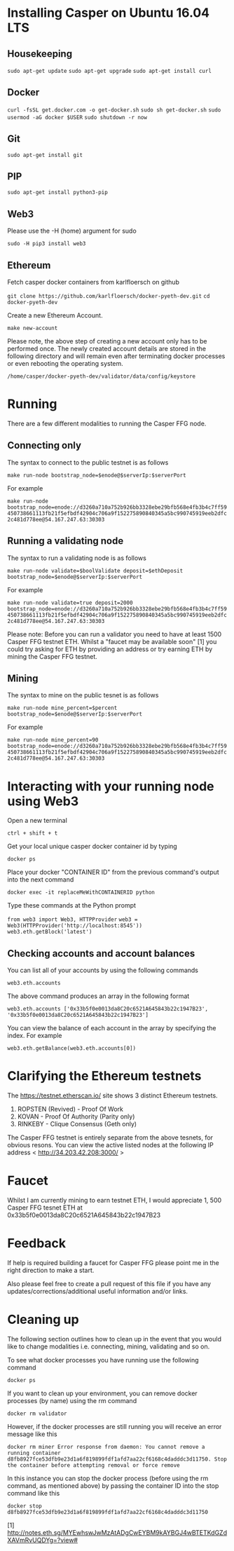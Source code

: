 # Installing Casper on Ubuntu 16.04 LTS

## Housekeeping

`
sudo apt-get update
`
`
sudo apt-get upgrade
`
`
sudo apt-get install curl
`

## Docker

`
curl -fsSL get.docker.com -o get-docker.sh
`
`
sudo sh get-docker.sh
`
`
sudo usermod -aG docker $USER
`
`
sudo shutdown -r now
`

## Git

`
sudo apt-get install git
`
## PIP

`
sudo apt-get install python3-pip
`

## Web3 

Please use the -H (home) argument for sudo

`
sudo -H pip3 install web3
`

## Ethereum

Fetch casper docker containers from karlfloersch on github

`
git clone https://github.com/karlfloersch/docker-pyeth-dev.git
`
`
cd docker-pyeth-dev
`

Create a new Ethereum Account.

`
make new-account
`

Please note, the above step of creating a new account only has to be performed once. The newly created account details are stored in the following directory and will remain even after terminating docker processes or even rebooting the operating system.

`
/home/casper/docker-pyeth-dev/validator/data/config/keystore
`

# Running

There are a few different modalities to running the Casper FFG node.

## Connecting only

The syntax to connect to the public testnet is as follows

`
make run-node bootstrap_node=$enode@$serverIp:$serverPort
`

For example

`
make run-node bootstrap_node=enode://d3260a710a752b926bb3328ebe29bfb568e4fb3b4c7ff59450738661113fb21f5efbdf42904c706a9f152275890840345a5bc990745919eeb2dfc2c481d778ee@54.167.247.63:30303
`

## Running a validating node

The syntax to run a validating node is as follows

`
make run-node validate=$boolValidate deposit=$ethDeposit bootstrap_node=$enode@$serverIp:$serverPort
`

For example

`
make run-node validate=true deposit=2000 bootstrap_node=enode://d3260a710a752b926bb3328ebe29bfb568e4fb3b4c7ff59450738661113fb21f5efbdf42904c706a9f152275890840345a5bc990745919eeb2dfc2c481d778ee@54.167.247.63:30303
`

Please note: Before you can run a validator you need to have at least 1500 Casper FFG testnet ETH. Whilst a "faucet may be available soon" [1] you could try asking for ETH by providing an address or try earning ETH by mining the Casper FFG testnet.

## Mining

The syntax to mine on the public tesnet is as follows

`
make run-node mine_percent=$percent bootstrap_node=$enode@$serverIp:$serverPort
`

For example

`
make run-node mine_percent=90 bootstrap_node=enode://d3260a710a752b926bb3328ebe29bfb568e4fb3b4c7ff59450738661113fb21f5efbdf42904c706a9f152275890840345a5bc990745919eeb2dfc2c481d778ee@54.167.247.63:30303
`

# Interacting with your running node using Web3

Open a new terminal 

`
ctrl + shift + t 
`

Get your local unique casper docker container id by typing

`
docker ps
`

Place your docker "CONTAINER ID" from the previous command's output into the next command

`
docker exec -it replaceMeWithCONTAINERID python
`

Type these commands at the Python prompt

`
from web3 import Web3, HTTPProvider
`
`
web3 = Web3(HTTPProvider('http://localhost:8545'))
`
`
web3.eth.getBlock('latest')
`


## Checking accounts and account balances

You can list all of your accounts by using the following commands

`
web3.eth.accounts
`

The above command produces an array in the following format

`
web3.eth.accounts
['0x33b5f0e0013da8C20c6521A645843b22c1947B23', '0x33b5f0e0013da8C20c6521A645843b22c1947B23']
`

You can view the balance of each account in the array by specifying the index. For example

`
web3.eth.getBalance(web3.eth.accounts[0])
`


# Clarifying the Ethereum testnets

The https://testnet.etherscan.io/ site shows 3 distinct Ethereum testnets. 
1. ROPSTEN (Revived) - Proof Of Work
2. KOVAN - Proof Of Authority (Parity only)
3. RINKEBY - Clique Consensus (Geth only)

The Casper FFG testnet is entirely separate from the above tesnets, for obvious resons. 
You can view the active listed nodes at the following IP address < http://34.203.42.208:3000/ > 

# Faucet
Whilst I am currently mining to earn testnet ETH, I would appreciate 1, 500 Casper FFG tesnet ETH at 0x33b5f0e0013da8C20c6521A645843b22c1947B23

# Feedback
If help is required building a faucet for Casper FFG please point me in the right direction to make a start.

Also please feel free to create a pull request of this file if you have any updates/corrections/additional useful information and/or links.

# Cleaning up
The following section outlines how to clean up in the event that you would like to change modalities i.e. connecting, mining, validating and so on.

To see what docker processes you have running use the following command

`
docker ps
`

If you want to clean up your environment, you can remove docker processes (by name) using the rm command

`
docker rm validator
`

However, if the docker processes are still running you will receive an error message like this 

`
docker rm miner
Error response from daemon: You cannot remove a running container d8fb8927fce53dfb9e23d1a6f819899fdf1afd7aa22cf6168c4dadddc3d11750. Stop the container before attempting removal or force remove
`

In this instance you can stop the docker process (before using the rm command, as mentioned above) by passing the container ID into the stop command like this

`
docker stop d8fb8927fce53dfb9e23d1a6f819899fdf1afd7aa22cf6168c4dadddc3d11750
`

[1] http://notes.eth.sg/MYEwhswJwMzAtADgCwEYBM9kAYBGJ4wBTETKdGZdXAVmRvUQDYg=?view#


